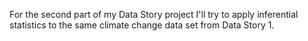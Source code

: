 For the second part of my Data Story project I'll try to apply inferential statistics to the same climate change data set from Data Story 1.
